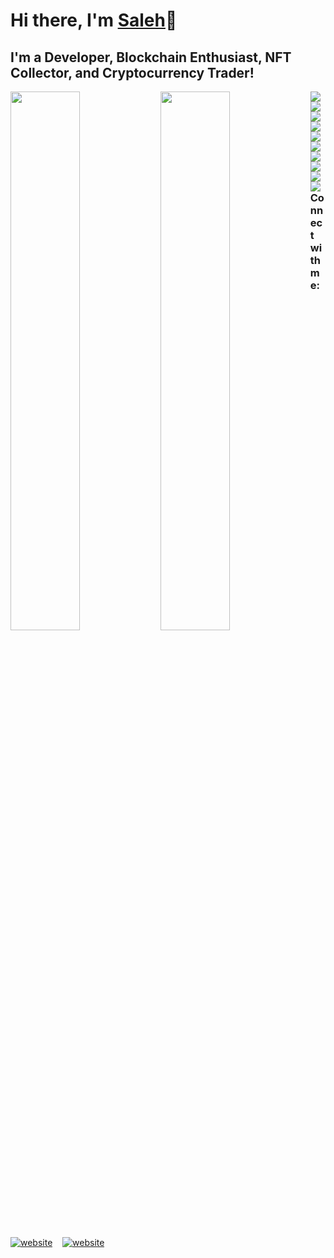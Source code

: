 # Hi there, I'm [Saleh]👋

## I'm a Developer, Blockchain Enthusiast, NFT Collector, and Cryptocurrency Trader!

<img align = "left" width = "47%" src = "https://github-readme-stats.vercel.app/api?username=AhmSaleh&show_icons=true&theme=onedark" />
<img align = "left" width = "47%" src = "https://github-readme-stats.vercel.app/api/top-langs/?username=AhmSaleh&layout=compact" />

<img align = "left" src = "https://img.shields.io/badge/c-%2300599C.svg?style=for-the-badge&logo=c&logoColor=white">
<img align = "left" src = "https://img.shields.io/badge/c%23-%23239120.svg?style=for-the-badge&logo=c-sharp&logoColor=white">
<img align = "left" src = "https://img.shields.io/badge/c++-%2300599C.svg?style=for-the-badge&logo=c%2B%2B&logoColor=white">
<img  src = "https://img.shields.io/badge/javascript-%23323330.svg?style=for-the-badge&logo=javascript&logoColor=%23F7DF1E">

<img align = "left" src = "https://img.shields.io/badge/.NET-5C2D91?style=for-the-badge&logo=.net&logoColor=white">
<img align = "left" src = "https://img.shields.io/badge/Solidity-%23363636.svg?style=for-the-badge&logo=solidity&logoColor=white">
<img align = "left" src = "https://img.shields.io/badge/Ethereum-3C3C3D?style=for-the-badge&logo=Ethereum&logoColor=white">
<img align = "left" src = "https://img.shields.io/badge/node.js-6DA55F?style=for-the-badge&logo=node.js&logoColor=white">
<img align = "left" src = "https://img.shields.io/badge/express.js-%23404d59.svg?style=for-the-badge&logo=express&logoColor=%2361DAFB">
<img align = "left" src = "https://img.shields.io/badge/angular-%23DD0031.svg?style=for-the-badge&logo=angular&logoColor=white">

<br />

### Connect with me:

[![website](https://img.icons8.com/color/48/undefined/linkedin-circled--v1.png)](https://www.linkedin.com/in/ahmdmsaleh/)
&nbsp;&nbsp;
[![website](https://img.icons8.com/color/48/undefined/twitter--v1.png)](https://twitter.com/AhSalehh)
&nbsp;&nbsp;

<br />
<br />

[saleh]: https://www.linkedin.com/in/ahmdmsaleh/
